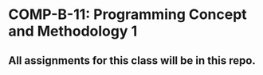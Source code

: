 # COMP-B-11: Programming Concept and Methodology 1
## All assignments for this class will be in this repo. 
